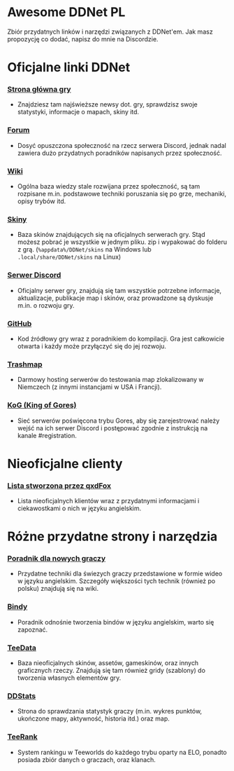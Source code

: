 # Awesome DDNet PL

Zbiór przydatnych linków i narzędzi związanych z DDNet'em. Jak masz propozycję co dodać, napisz do mnie na Discordzie.

# Oficjalne linki DDNet

### [Strona główna gry](https://ddnet.org/)
- Znajdziesz tam najświeższe newsy dot. gry, sprawdzisz swoje statystyki, informacje o mapach, skiny itd.
### [Forum](https://forum.ddnet.org/)
- Dosyć opuszczona społeczność na rzecz serwera Discord, jednak nadal zawiera dużo przydatnych poradników napisanych przez społeczność.
### [Wiki](https://wiki.ddnet.org/wiki/Main_Page/pl)
- Ogólna baza wiedzy stale rozwijana przez społeczność, są tam rozpisane m.in. podstawowe techniki poruszania się po grze, mechaniki, opisy trybów itd.
### [Skiny](https://ddnet.org/skins/)
- Baza skinów znajdujących się na oficjalnych serwerach gry. Stąd możesz pobrać je wszystkie w jednym pliku. zip i wypakować do folderu z grą. (`%appdata%/DDNet/skins` na Windows lub `.local/share/DDNet/skins` na Linux)
### [Serwer Discord](https://ddnet.org/discord)
- Oficjalny serwer gry, znajdują się tam wszystkie potrzebne informacje, aktualizacje, publikacje map i skinów, oraz prowadzone są dyskusje m.in. o rozwoju gry.
### [GitHub](https://github.com/ddnet/ddnet)
- Kod źródłowy gry wraz z poradnikiem do kompilacji. Gra jest całkowicie otwarta i każdy może przyłączyć się do jej rozwoju.
### [Trashmap](https://trashmap.ddnet.org/)
- Darmowy hosting serwerów do testowania map zlokalizowany w Niemczech (z innymi instancjami w USA i Francji).
### [KoG (King of Gores)](https://kog.tw/)
- Sieć serwerów poświęcona trybu Gores, aby się zarejestrować należy wejść na ich serwer Discord i postępować zgodnie z instrukcją na kanale #registration.

# Nieoficjalne clienty

### [Lista stworzona przez qxdFox](https://github.com/qxdFox/DDNet-Client-List)
- Lista nieoficjalnych klientów wraz z przydatnymi informacjami i ciekawostkami o nich w języku angielskim.

# Różne przydatne strony i narzędzia
### [Poradnik dla nowych graczy](https://www.youtube.com/watch?v=gp4wXgS3uO4)
- Przydatne techniki dla świezych graczy przedstawione w formie wideo w języku angielskim. Szczegóły większości tych technik (również po polsku) znajdują się na wiki.
### [Bindy](https://forum.ddnet.org/viewtopic.php?t=2537)
- Poradnik odnośnie tworzenia bindów w języku angielskim, warto się zapoznać.
### [TeeData](https://teedata.net/)
- Baza nieoficjalnych skinów, assetów, gameskinów, oraz innych graficznych rzeczy. Znajdują się tam również gridy (szablony) do tworzenia własnych elementów gry.
### [DDStats](https://ddstats.tw/)
- Strona do sprawdzania statystyk graczy (m.in. wykres punktów, ukończone mapy, aktywność, historia itd.) oraz map.
### [TeeRank](https://teerank.io/)
- System rankingu w Teeworlds do każdego trybu oparty na ELO, ponadto posiada zbiór danych o graczach, oraz klanach.
